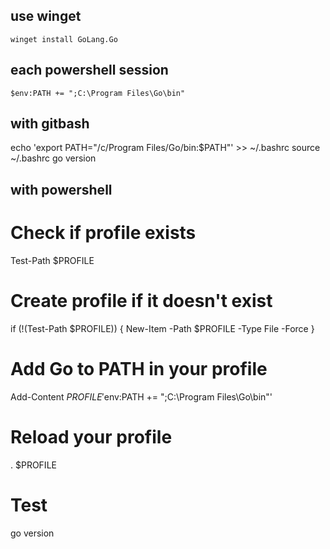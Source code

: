 ## use winget
`winget install GoLang.Go`

## each powershell session
`$env:PATH += ";C:\Program Files\Go\bin"`


## with gitbash
echo 'export PATH="/c/Program Files/Go/bin:$PATH"' >> ~/.bashrc
   source ~/.bashrc
   go version

## with powershell
# Check if profile exists
Test-Path $PROFILE

# Create profile if it doesn't exist
if (!(Test-Path $PROFILE)) { New-Item -Path $PROFILE -Type File -Force }

# Add Go to PATH in your profile
Add-Content $PROFILE '$env:PATH += ";C:\Program Files\Go\bin"'

# Reload your profile
. $PROFILE

# Test
go version